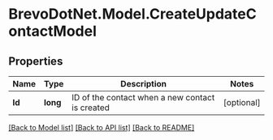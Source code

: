 # BrevoDotNet.Model.CreateUpdateContactModel

## Properties

Name | Type | Description | Notes
------------ | ------------- | ------------- | -------------
**Id** | **long** | ID of the contact when a new contact is created | [optional] 

[[Back to Model list]](../../README.md#documentation-for-models) [[Back to API list]](../../README.md#documentation-for-api-endpoints) [[Back to README]](../../README.md)


